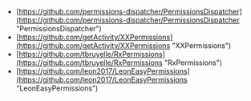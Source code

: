 - [https://github.com/permissions-dispatcher/PermissionsDispatcher](https://github.com/permissions-dispatcher/PermissionsDispatcher "PermissionsDispatcher")
- [https://github.com/getActivity/XXPermissions](https://github.com/getActivity/XXPermissions "XXPermissions")
- [https://github.com/tbruyelle/RxPermissions](https://github.com/tbruyelle/RxPermissions "RxPermissions")
- [https://github.com/leon2017/LeonEasyPermissions](https://github.com/leon2017/LeonEasyPermissions "LeonEasyPermissions")